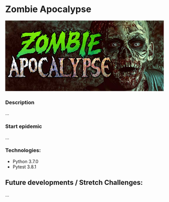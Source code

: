 # Zombie Apocalypse

<img src="https://github.com/jayceazua/herd_immunity/blob/master/zombie-apocalypse.jpg" />

### Description
...

### Start epidemic
...

### Technologies:
- Python 3.7.0
- Pytest 3.8.1

## Future developments / Stretch Challenges:
...
